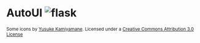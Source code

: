 #  AutoUI ![flask](https://user-images.githubusercontent.com/15663687/183991126-7f8362d9-a349-4de4-a426-680e07334c0a.png)



<sub>Some icons by [Yusuke Kamiyamane](http://p.yusukekamiyamane.com/). Licensed under a [Creative Commons Attribution 3.0 License](http://creativecommons.org/licenses/by/3.0/)</sub>
